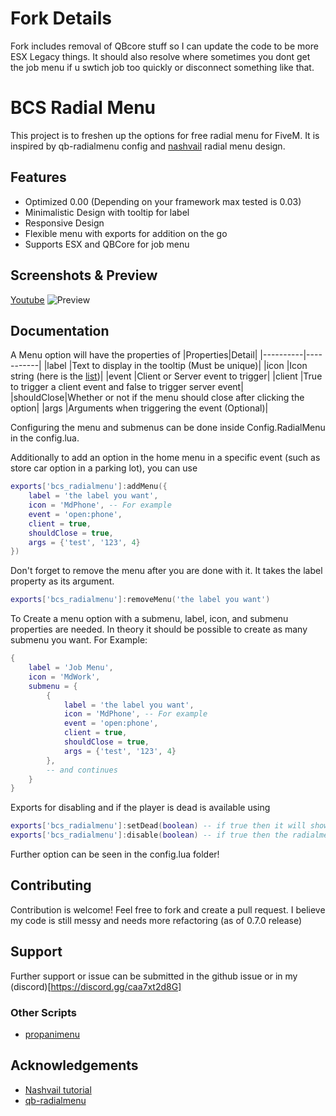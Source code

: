 # Fork Details

Fork includes removal of QBcore stuff so I can update the code to be more ESX Legacy things. It should also resolve where sometimes you dont get the job menu if u swtich job too quickly or disconnect something like that. 




# BCS Radial Menu

This project is to freshen up the options for free radial menu for FiveM. It is inspired by qb-radialmenu config and [nashvail](https://github.com/nashvail/ReactPathMenu) radial menu design.

## Features

- Optimized 0.00 (Depending on your framework max tested is 0.03)
- Minimalistic Design with tooltip for label
- Responsive Design
- Flexible menu with exports for addition on the go
- Supports ESX and QBCore for job menu

## Screenshots & Preview

[Youtube](https://youtu.be/_LYpRTBsNf0)
![Preview](https://cdn.discordapp.com/attachments/817613758376706089/923251874906386442/unknown.png)

## Documentation

A Menu option will have the properties of
|Properties|Detail|
|----------|-----------|
|label |Text to display in the tooltip (Must be unique)|
|icon |Icon string (here is the [list](https://react-icons.github.io/react-icons/icons?name=md))|
|event |Client or Server event to trigger|
|client |True to trigger a client event and false to trigger server event|
|shouldClose|Whether or not if the menu should close after clicking the option|
|args |Arguments when triggering the event (Optional)|

Configuring the menu and submenus can be done inside Config.RadialMenu in the config.lua.

Additionally to add an option in the home menu in a specific event (such as store car option in a parking lot), you can use

```lua
exports['bcs_radialmenu']:addMenu({
    label = 'the label you want',
    icon = 'MdPhone', -- For example
    event = 'open:phone',
    client = true,
    shouldClose = true,
    args = {'test', '123', 4}
})
```

Don't forget to remove the menu after you are done with it. It takes the label property as its argument.

```lua
exports['bcs_radialmenu']:removeMenu('the label you want')
```

To Create a menu option with a submenu, label, icon, and submenu properties are needed. In theory it should be possible to create as many submenu you want.
For Example:

```lua
{
    label = 'Job Menu',
    icon = 'MdWork',
    submenu = {
        {
            label = 'the label you want',
            icon = 'MdPhone', -- For example
            event = 'open:phone',
            client = true,
            shouldClose = true,
            args = {'test', '123', 4}
        },
        -- and continues
    }
}
```

Exports for disabling and if the player is dead is available using

```lua
exports['bcs_radialmenu']:setDead(boolean) -- if true then it will show a dead menu shown in Config.DeadMenu
exports['bcs_radialmenu']:disable(boolean) -- if true then the radialmenu will be disabled
```

Further option can be seen in the config.lua folder!

## Contributing

Contribution is welcome! Feel free to fork and create a pull request. I believe my code is still messy and needs more refactoring (as of 0.7.0 release)

## Support

Further support or issue can be submitted in the github issue or in my (discord)[https://discord.gg/caa7xt2d8G]

### Other Scripts

- [propanimenu](https://github.com/baguscodestudio/propanimenu)

## Acknowledgements

- [Nashvail tutorial](https://github.com/nashvail/ReactPathMenu)
- [qb-radialmenu](https://github.com/qbcore-framework/qb-radialmenu)
